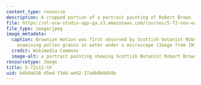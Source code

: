 ```yaml
---
content_type: resource
description: A cropped portion of a portrait painting of Robert Brown
file: https://ol-ocw-studio-app-qa.s3.amazonaws.com/courses/5-72-non-equilibrium-statistical-mechanics-spring-2012/b4b9a638d5edf3ddae9227adb0b9d50b_5-72s12-th.jpg
file_type: image/jpeg
image_metadata:
  caption: Brownian motion was first observed by Scottish botanist Robert Brown, while
    examining pollen grains in water under a microscope (Image from [Wikimedia Commons](http://commons.wikimedia.org/wiki/File:Robert_brown_botaniker.jpg)).
  credit: Wikimedia Commons
  image-alt: a portrait painting showing Scottish Botanist Robert Brown
resourcetype: Image
title: 5-72s12-th
uid: b4b9a638-d5ed-f3dd-ae92-27adb0b9d50b
---
```

